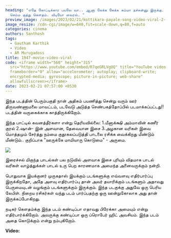 ```yaml
---
heading: "எதே கோட்டிக்கார பயலே வா.. ஆனா கேக்க கேக்க சும்மா நச்சுன்னு இருக்கு.
  செம்ம குத்து கெளதம். வீடியோ வைரல். "
preview_image: /images/2023/02/21/kottikara-payale-song-video-viral-2-.jpg
image_resize: /cdn-cgi/image/w=640,fit=scale-down,q=80,f=auto
categories: cinema
authors: Santhosh
tags:
  - Gautham Karthik
  - Video
  - AR Murugadoss
title: 1947-movie-video-viral
code: <iframe width="560" height="315"
  src="https://www.youtube.com/embed/R7qeGRLVgUQ" title="YouTube video player"
  frameborder="0" allow="accelerometer; autoplay; clipboard-write;
  encrypted-media; gyroscope; picture-in-picture; web-share"
  allowfullscreen></iframe>
date: 2023-02-21 07:57:00 +0530
---
```

இந்த படத்தின் பெரும்பகுதி நான் அதிகம் பயணித்து சென்று வரும் ஊர் திருவண்ணாமலை மாவட்டம், படவேடு அடுத்த செண்பகத்தோப்பில் படமாக்கப்பட்டது!! படத்தின் வருகைக்காக காத்திருக்கிறோம்.

இந்த பாட்டில்  கவனத்தீர்களா என்று தெரியவில்லை:
1.மீனாக்க்ஷி அம்மாவின் கணீர் குரல்
2.ஷான்- இன் அளவான, தேவையான இசை
3.அழகான வரிகள் 
இவை மொத்தமும் சேர்த்து நம்மை குதூகலப்படுத்தி பாடலை ரசிக்க வைக்கிறது மீண்டும் மீண்டும்..
குறிப்பாக "ஊருக்கே மாமியாரு கொடுமை" - அருமை.

![](/images/2023/02/21/kottikara-payale-song-video-viral-1-.jpg)

இரைச்சல் மிகுந்த பாடல்கள் பல நடுவில்  அளவாக இசை புரியும் விதமாக பாடல் வரிகள் வாழ்த்துக்கள் பாடல் உரு பெற காரணமாக அமைந்த அனைவருக்கும் நன்றி. 

பொதுவாக இயக்குனர் முருகதாஸ் இயக்கும் படங்களுக்கு எவ்வளவு எதிர்பார்ப்பு இருக்கிறதோ, அதே அளவு எதிர்பார்ப்பு தான் அவர் தயாரிக்கும் படங்களும் அதாவது பெருமையுடன் வழங்கும் படங்களுக்கும் இருக்கும். இந்த படகுக்கு அதுவே ஒரு பெரிய லேபிள். நிறைய ரசிகர்கள் வந்து படம் பார்ப்பதற்கு ஒரு ஊன்றுகோலாக அது தான் இருக்கப்போகிறது.

நடிகர் கெளதம்க்கு இந்த படம் கண்டிப்பா எதாவது பிரேக்கா அமையும் என்று எதிர்பார்க்கிறோம். அவருக்கு கண்டிப்பா ஒரு ப்ரொபேர் ஹிட் அவசியம். இந்த படம் அதை கொடுக்கும் என்று நம்புகிறோம்.  

**V﻿ideo:**